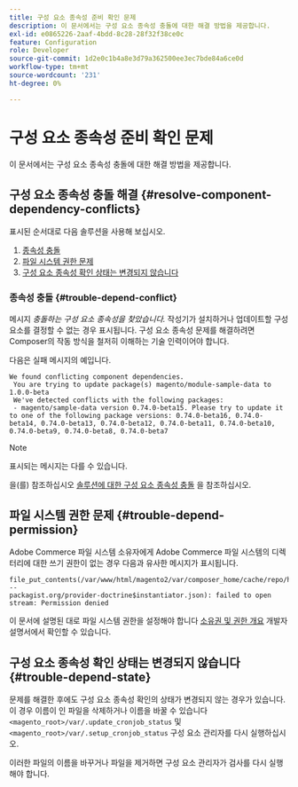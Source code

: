 ```yaml
---
title: 구성 요소 종속성 준비 확인 문제
description: 이 문서에서는 구성 요소 종속성 충돌에 대한 해결 방법을 제공합니다.
exl-id: e0865226-2aaf-4bdd-8c28-28f32f38ce0c
feature: Configuration
role: Developer
source-git-commit: 1d2e0c1b4a8e3d79a362500ee3ec7bde84a6ce0d
workflow-type: tm+mt
source-wordcount: '231'
ht-degree: 0%

---
```


# 구성 요소 종속성 준비 확인 문제

이 문서에서는 구성 요소 종속성 충돌에 대한 해결 방법을 제공합니다.

## 구성 요소 종속성 충돌 해결 {#resolve-component-dependency-conflicts}

표시된 순서대로 다음 솔루션을 사용해 보십시오.

1. [종속성 충돌](#trouble-depend-conflict)
1. [파일 시스템 권한 문제](#trouble-depend-permission)
1. [구성 요소 종속성 확인 상태는 변경되지 않습니다](#trouble-depend-state)

### 종속성 충돌 {#trouble-depend-conflict}

메시지 *충돌하는 구성 요소 종속성을 찾았습니다.* 작성기가 설치하거나 업데이트할 구성 요소를 결정할 수 없는 경우 표시됩니다. 구성 요소 종속성 문제를 해결하려면 Composer의 작동 방식을 철저히 이해하는 기술 인력이어야 합니다.

다음은 실패 메시지의 예입니다.

```terminal
We found conflicting component dependencies.
 You are trying to update package(s) magento/module-sample-data to 1.0.0-beta
 We've detected conflicts with the following packages:
 - magento/sample-data version 0.74.0-beta15. Please try to update it to one of the following package versions: 0.74.0-beta16, 0.74.0-beta14, 0.74.0-beta13, 0.74.0-beta12, 0.74.0-beta11, 0.74.0-beta10, 0.74.0-beta9, 0.74.0-beta8, 0.74.0-beta7
```

>[!NOTE]
>
>표시되는 메시지는 다를 수 있습니다.

을(를) 참조하십시오 [솔루션에 대한 구성 요소 종속성 충돌](/help/troubleshooting/miscellaneous/conflicting-component-dependencies.md) 을 참조하십시오.

## 파일 시스템 권한 문제 {#trouble-depend-permission}

Adobe Commerce 파일 시스템 소유자에게 Adobe Commerce 파일 시스템의 디렉터리에 대한 쓰기 권한이 없는 경우 다음과 유사한 메시지가 표시됩니다.

```terminal
file_put_contents(/var/www/html/magento2/var/composer_home/cache/repo/https---
packagist.org/provider-doctrine$instantiator.json): failed to open stream: Permission denied
```

이 문서에 설명된 대로 파일 시스템 권한을 설정해야 합니다 [소유권 및 권한 개요](https://devdocs.magento.com/guides/v2.3/install-gde/prereq/file-sys-perms-over.html) 개발자 설명서에서 확인할 수 있습니다.

## 구성 요소 종속성 확인 상태는 변경되지 않습니다 {#trouble-depend-state}

문제를 해결한 후에도 구성 요소 종속성 확인의 상태가 변경되지 않는 경우가 있습니다. 이 경우 이름이 인 파일을 삭제하거나 이름을 바꿀 수 있습니다 `<magento_root>/var/.update_cronjob_status` 및 `<magento_root>/var/.setup_cronjob_status` 구성 요소 관리자를 다시 실행하십시오.

이러한 파일의 이름을 바꾸거나 파일을 제거하면 구성 요소 관리자가 검사를 다시 실행해야 합니다.
